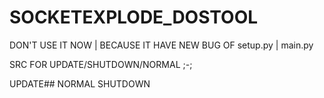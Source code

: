 # SOCKETEXPLODE_DOSTOOL

DON'T USE IT NOW | BECAUSE IT HAVE NEW BUG OF setup.py | main.py

SRC FOR UPDATE/SHUTDOWN/NORMAL ;-;

UPDATE#<FILES>#<URL>
NORMAL
SHUTDOWN
